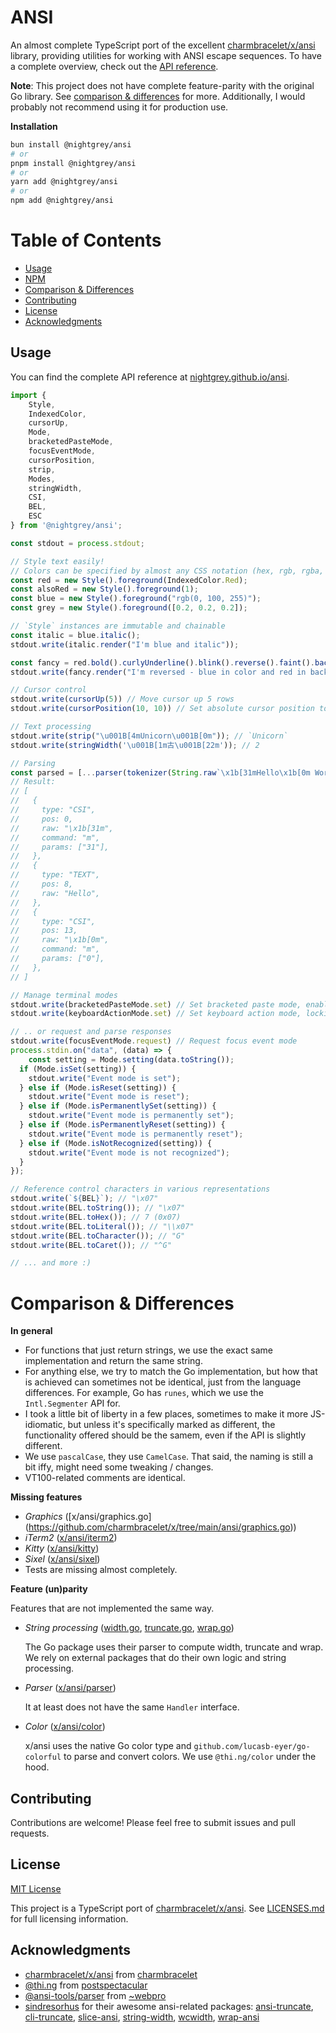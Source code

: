# ANSI

An almost complete TypeScript port of the excellent
[charmbracelet/x/ansi](https://github.com/charmbracelet/x/tree/main/ansi)
library, providing utilities for working with ANSI escape sequences. To have a
complete overview, check out the
[API reference](https://nightgrey.github.io/ansi/).

**Note**: This project does not have complete feature-parity with the original
Go library. See [comparison & differences](#comparison--differences) for more. Additionally, I would probably not recommend using it for production use.

**Installation**

```bash
bun install @nightgrey/ansi
# or
pnpm install @nightgrey/ansi
# or
yarn add @nightgrey/ansi
# or
npm add @nightgrey/ansi
```

# Table of Contents
- [Usage](#usage)
- [NPM](https://www.npmjs.com/package/@nightgrey/ansi)
- [Comparison & Differences](#comparison--differences)
- [Contributing](#contributing)
- [License](#license)
- [Acknowledgments](#acknowledgments)

## Usage
You can find the complete API reference at
[nightgrey.github.io/ansi](https://nightgrey.github.io/ansi/).

```ts
import {
    Style,
    IndexedColor,
    cursorUp,
    Mode,
    bracketedPasteMode,
    focusEventMode,
    cursorPosition,
    strip,
    Modes,
    stringWidth,
    CSI,
    BEL,
    ESC
} from '@nightgrey/ansi';

const stdout = process.stdout;

// Style text easily!
// Colors can be specified by almost any CSS notation (hex, rgb, rgba, hsl, etc.), ANSI indexes, or vectors.
const red = new Style().foreground(IndexedColor.Red);
const alsoRed = new Style().foreground(1);
const blue = new Style().foreground("rgb(0, 100, 255)");
const grey = new Style().foreground([0.2, 0.2, 0.2]);

// `Style` instances are immutable and chainable
const italic = blue.italic();
stdout.write(italic.render("I'm blue and italic"));

const fancy = red.bold().curlyUnderline().blink().reverse().faint().background(IndexedColor.Blue);
stdout.write(fancy.render("I'm reversed - blue in color and red in background, bold, curly underlined, blinking and faint!"));

// Cursor control
stdout.write(cursorUp(5)) // Move cursor up 5 rows
stdout.write(cursorPosition(10, 10)) // Set absolute cursor position to (10, 10)

// Text processing
stdout.write(strip("\u001B[4mUnicorn\u001B[0m")); // `Unicorn`
stdout.write(stringWidth('\u001B[1m古\u001B[22m')); // 2

// Parsing
const parsed = [...parser(tokenizer(String.raw`\x1b[31mHello\x1b[0m World`))];
// Result:
// [
//   {
//     type: "CSI",
//     pos: 0,
//     raw: "\x1b[31m",
//     command: "m",
//     params: ["31"],
//   },
//   {
//     type: "TEXT",
//     pos: 8,
//     raw: "Hello",
//   },
//   {
//     type: "CSI",
//     pos: 13,
//     raw: "\x1b[0m",
//     command: "m",
//     params: ["0"],
//   },
// ]

// Manage terminal modes
stdout.write(bracketedPasteMode.set) // Set bracketed paste mode, enabling bracketed paste
stdout.write(keyboardActionMode.set) // Set keyboard action mode, locking the keyboard

// .. or request and parse responses
stdout.write(focusEventMode.request) // Request focus event mode
process.stdin.on("data", (data) => {
    const setting = Mode.setting(data.toString());
  if (Mode.isSet(setting)) {
    stdout.write("Event mode is set");
  } else if (Mode.isReset(setting)) {
    stdout.write("Event mode is reset");
  } else if (Mode.isPermanentlySet(setting)) {
    stdout.write("Event mode is permanently set");
  } else if (Mode.isPermanentlyReset(setting)) {
    stdout.write("Event mode is permanently reset");
  } else if (Mode.isNotRecognized(setting)) {
    stdout.write("Event mode is not recognized");
  }
});

// Reference control characters in various representations
stdout.write(`${BEL}`); // "\x07"
stdout.write(BEL.toString()); // "\x07"
stdout.write(BEL.toHex()); // 7 (0x07)
stdout.write(BEL.toLiteral()); // "\\x07"
stdout.write(BEL.toCharacter()); // "G"
stdout.write(BEL.toCaret()); // "^G"

// ... and more :)
```

# Comparison & Differences

**In general**
- For functions that just return strings, we use the exact same implementation
  and return the same string.
- For anything else, we try to match the Go implementation, but how that is
  achieved can sometimes not be identical, just from the language differences.
  For example, Go has `runes`, which we use the `Intl.Segmenter` API for.
- I took a little bit of liberty in a few places, sometimes to make it more
  JS-idiomatic, but unless it's specifically marked as different, the
  functionality offered should be the samem, even if the API is slightly
  different.
- We use `pascalCase`, they use `CamelCase`. That said, the naming
  is still a bit iffy, might need some tweaking / changes.
- VT100-related comments are identical.

**Missing features**

- *Graphics* ([x/ansi/graphics.go]
(https://github.com/charmbracelet/x/tree/main/ansi/graphics.go))
- *iTerm2*
  ([x/ansi/iterm2](https://github.com/charmbracelet/x/tree/main/ansi/iterm2))
- *Kitty*
  ([x/ansi/kitty](https://github.com/charmbracelet/x/tree/main/ansi/kitty))
- *Sixel*
  ([x/ansi/sixel](https://github.com/charmbracelet/x/tree/main/ansi/sixel))
- Tests are missing almost completely.

**Feature (un)parity**

Features that are not implemented the same way.

- *String processing*
  ([width.go](https://github.com/charmbracelet/x/blob/main/ansi/width.go),
  [truncate.go](https://github.com/charmbracelet/x/blob/main/ansi/truncate.go),
  [wrap.go](https://github.com/charmbracelet/x/blob/main/ansi/wrap.go))

  The Go package uses their parser to compute width, truncate and wrap. We rely
  on external packages that do their own logic and string processing.
- *Parser*
  ([x/ansi/parser](https://github.com/charmbracelet/x/tree/main/ansi/parser.go))

  It at least does not have the same `Handler` interface.

- *Color*
  ([x/ansi/color](https://github.com/charmbracelet/x/tree/main/ansi/color.go))

  x/ansi uses the native Go color type and `github.com/lucasb-eyer/go-colorful`
  to parse and convert colors. We use `@thi.ng/color` under the hood.

## Contributing

Contributions are welcome! Please feel free to submit issues and pull requests.

## License

[MIT License](LICENSE)

This project is a TypeScript port of
[charmbracelet/x/ansi](https://github.com/charmbracelet/x/tree/main/ansi). See
[LICENSES.md](./LICENSES.md) for full licensing information.


## Acknowledgments

- [charmbracelet/x/ansi](https://github.com/charmbracelet/x/tree/main/ansi) from
  [charmbracelet](https://github.com/charmbracelet)
- [@thi.ng](https://github.com/thi-ng/umbrella) from [postspectacular](https://github.com/postspectacular)
- [@ansi-tools/parser](https://www.npmjs.com/package/@ansi-tools/parser) from
  [~webpro](https://www.npmjs.com/~webpro)
- [sindresorhus](https://www.npmjs.com/~sindresorhus) for their awesome
  ansi-related packages:
  [ansi-truncate](https://www.npmjs.com/package/ansi-truncate),
  [cli-truncate](https://www.npmjs.com/package/cli-truncate),
  [slice-ansi](https://www.npmjs.com/package/slice-ansi),
  [string-width](https://www.npmjs.com/package/string-width),
  [wcwidth](https://www.npmjs.com/package/wcwidth),
  [wrap-ansi](https://www.npmjs.com/package/wrap-ansi)
